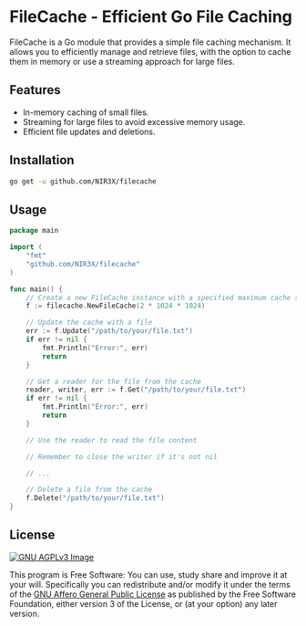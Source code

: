 # FileCache - Efficient Go File Caching

FileCache is a Go module that provides a simple file caching mechanism. It allows you to efficiently manage and retrieve files, with the option to cache them in memory or use a streaming approach for large files.

## Features

- In-memory caching of small files.
- Streaming for large files to avoid excessive memory usage.
- Efficient file updates and deletions.

## Installation

```bash
go get -u github.com/NIR3X/filecache
```

## Usage

```go
package main

import (
	"fmt"
	"github.com/NIR3X/filecache"
)

func main() {
	// Create a new FileCache instance with a specified maximum cache size
	f := filecache.NewFileCache(2 * 1024 * 1024)

	// Update the cache with a file
	err := f.Update("/path/to/your/file.txt")
	if err != nil {
		fmt.Println("Error:", err)
		return
	}

	// Get a reader for the file from the cache
	reader, writer, err := f.Get("/path/to/your/file.txt")
	if err != nil {
		fmt.Println("Error:", err)
		return
	}

	// Use the reader to read the file content

	// Remember to close the writer if it's not nil

	// ...

	// Delete a file from the cache
	f.Delete("/path/to/your/file.txt")
}
```

## License

[![GNU AGPLv3 Image](https://www.gnu.org/graphics/agplv3-155x51.png)](https://www.gnu.org/licenses/agpl-3.0.html)

This program is Free Software: You can use, study share and improve it at your
will. Specifically you can redistribute and/or modify it under the terms of the
[GNU Affero General Public License](https://www.gnu.org/licenses/agpl-3.0.html) as
published by the Free Software Foundation, either version 3 of the License, or
(at your option) any later version.
